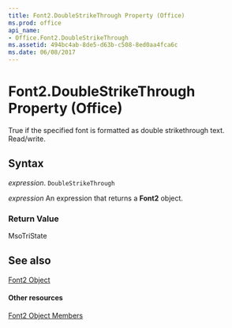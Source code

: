 ```yaml
---
title: Font2.DoubleStrikeThrough Property (Office)
ms.prod: office
api_name:
- Office.Font2.DoubleStrikeThrough
ms.assetid: 494bc4ab-8de5-d63b-c508-8ed0aa4fca6c
ms.date: 06/08/2017
---
```



# Font2.DoubleStrikeThrough Property (Office)

True if the specified font is formatted as double strikethrough text. Read/write.


## Syntax

 _expression_. `DoubleStrikeThrough`

 _expression_ An expression that returns a **Font2** object.


### Return Value

MsoTriState


## See also


[Font2 Object](font2-object-office.md)
#### Other resources


[Font2 Object Members](font2-members-office.md)

